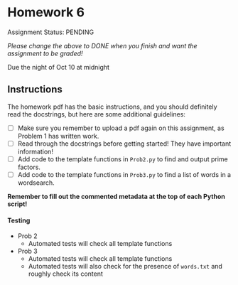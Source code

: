 # Homework 6

Assignment Status: PENDING

_Please change the above to DONE when you finish and want the assignment to be graded!_

Due the night of Oct 10 at midnight


## Instructions
The homework pdf has the basic instructions, and you should definitely read the docstrings, but here are some additional guidelines:
 - [ ] Make sure you remember to upload a pdf again on this assignment, as Problem 1 has written work.
 - [ ] Read through the docstrings before getting started! They have important information!
 - [ ] Add code to the template functions in `Prob2.py` to find and output prime factors.
 - [ ] Add code to the template functions in `Prob3.py` to find a list of words in a wordsearch.

__Remember to fill out the commented metadata at the top of each Python script!__

#### Testing
 - Prob 2
 	- Automated tests will check all template functions
 - Prob 3
 	- Automated tests will check all template functions
	- Automated tests will also check for the presence of `words.txt` and roughly check its content
